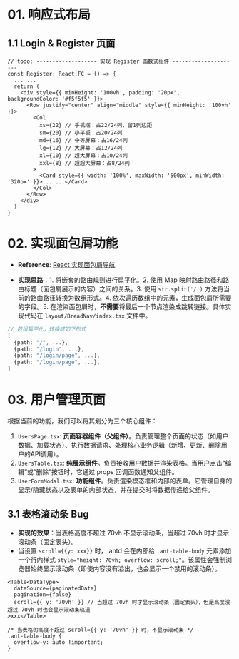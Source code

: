 # 01. 响应式布局

## 1.1 Login & Register 页面

```tsx
// todo: ------------------- 实现 Register 函数式组件 ---------------------
const Register: React.FC = () => {
  ... ...
  return (
    <div style={{ minHeight: '100vh', padding: '20px', backgroundColor: '#f5f5f5' }}>
      <Row justify="center" align="middle" style={{ minHeight: '100vh' }}>
        <Col
          xs={22} // 手机端：占22/24列，留1列边距
          sm={20} // 小平板：占20/24列
          md={16} // 中等屏幕：占16/24列
          lg={12} // 大屏幕：占12/24列
          xl={10} // 超大屏幕：占10/24列
          xxl={8} // 超超大屏幕：占8/24列
        >
          <Card style={{ width: '100%', maxWidth: '500px', minWidth: '320px' }}>... ...</Card>
        </Col>
      </Row>
    </div>
  )
}
```

# 02. 实现面包屑功能

- **Reference**: [React 实现面包屑导航](https://minjiechang.github.io/react/breadcrumb/#_3%E3%80%81%E8%B7%AF%E7%94%B1%E9%85%8D%E7%BD%AE)

- **实现思路**：1. 将嵌套的路由规则进行扁平化。2. 使用 Map 映射路由路径和路由标题（面包屑展示的内容）之间的关系。3. 使用 `str.split('/')` 方法将当前的路由路径转换为数组形式。4. 依次遍历数组中的元素，生成面包屑所需要的字段。5. 在渲染面包屑时，**不需要**将最后一个节点渲染成跳转链接。具体实现代码在 `layout/BreadNav/index.tsx` 文件中。

```ts
// 数组扁平化，转换成如下形式
[
  {path: "/", ...},
  {path: "/login", ...},
  {path: "/login/page", ...},
  {path: "/login/page", ...},
]
```

# 03. 用户管理页面

根据当前的功能，我们可以将其划分为三个核心组件：

1. `UsersPage.tsx`: **页面容器组件（父组件）**。负责管理整个页面的状态（如用户数据、加载状态）、执行数据请求、处理核心业务逻辑（新增、更新、删除用户的API调用）。
2. `UsersTable.tsx`: **纯展示组件**。负责接收用户数据并渲染表格。当用户点击“编辑”或“删除”按钮时，它通过 props 回调函数通知父组件。
3. `UserFormModal.tsx`: **功能组件**。负责渲染模态框和内部的表单。它管理自身的显示/隐藏状态以及表单的内部状态，并在提交时将数据传递给父组件。

## 3.1 表格滚动条 Bug 

- **实现的效果**：当表格高度不超过 70vh 不显示滚动条，当超过 70vh 时才显示滚动条（固定表头）。
- 当设置 `scroll={{y: xxx}}` 时， antd 会在内部给 `.ant-table-body` 元素添加一个行内样式 `style="height: 70vh; overflow: scroll;"`。该属性会强制浏览器始终显示滚动条（即使内容没有溢出，也会显示一个禁用的滚动条）。

```tsx
<Table<DataType>
  dataSource={paginatedData}
  pagination={false}
  scroll={{ y: '70vh' }} // 当超过 70vh 时才显示滚动条（固定表头），但是高度没超过 70vh 时也会显示滚动条轨道
>xxx</Table>

/* 当表格的高度不超过 scroll={{ y: '70vh' }} 时，不显示滚动条 */
.ant-table-body {
  overflow-y: auto !important;
}
```

